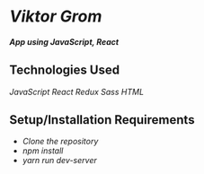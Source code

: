 # _Viktor Grom_

#### _App using JavaScript, React_

## Technologies Used

_JavaScript_
_React_
_Redux_
_Sass_
_HTML_

## Setup/Installation Requirements

* _Clone the repository_
* _npm install_
* _yarn run dev-server_
